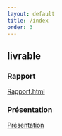 ```yaml
---
layout: default
title: /index
order: 3
---
```






## livrable

### Rapport 
[Rapport.html](https://cnmh.github.io/gestionprojet/rapport)

### Présentation 
[Présentation]()